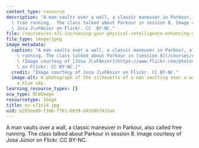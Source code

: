 ```yaml
---
content_type: resource
description: "A man vaults over a wall, a classic maneuver in Parkour, also called\
  \ free running.  The class talked about Parkour in session 8. Image courtesy of\
  \ Josa J\xFAnior on Flickr. CC  BY-NC."
file: /courses/es-s71-increasing-your-physical-intelligence-enhancing-your-social-smarts-spring-2014/e283ee89f16bff616039d4558b7431ae_es-s71s14.jpg
file_type: image/jpeg
image_metadata:
  caption: "A man vaults over a wall, a classic maneuver in Parkour, also called free\
    \ running. The class talked about Parkour in [session 8](/courses/es-s71-increasing-your-physical-intelligence-enhancing-your-social-smarts-spring-2014/pages/calendar-and-activities#8).\
    \ (Image courtesy of [Josa J\xFAnior](https://www.flickr.com/photos/josa/124836531)\
    \ on Flickr. CC BY-NC.)"
  credit: "Image courtesy of Josa J\xFAnior on Flickr. CC BY-NC."
  image-alt: A photograph of the silhouette of a man vaulting over a wall set against
    a blue sky.
learning_resource_types: []
ocw_type: OCWImage
resourcetype: Image
title: es-s71s14.jpg
uid: e283ee89-f16b-ff61-6039-d4558b7431ae
---
```

A man vaults over a wall, a classic maneuver in Parkour, also called free running.  The class talked about Parkour in session 8. Image courtesy of Josa Júnior on Flickr. CC  BY-NC.

